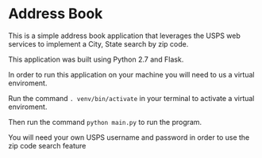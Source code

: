 # Address Book

This is a simple address book application that leverages the USPS web services to implement a City, State search by zip code.

This application was built using Python 2.7 and Flask.

In order to run this application on your machine you will need to us a virtual enviroment.

Run the command `. venv/bin/activate` in your terminal to activate a virtual enviroment. 

Then run the command `python main.py` to run the program.

You will need your own USPS username and password in order to use the zip code search feature
